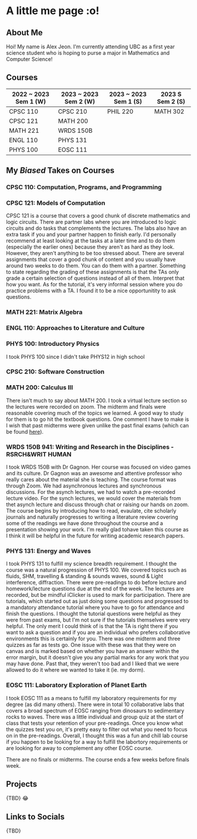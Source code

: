 # A little me page :o!

## About Me
Hoi! My name is Alex Jeon. I'm currently attending UBC as a first year science student who is hoping to purse a major in Mathematics and Computer Science! 



## Courses

| 2022 ~ 2023 Sem 1 (W) | 2023 ~ 2023 Sem 2 (W) | 2023 ~ 2023 Sem 1 (S) | 2023 S Sem 2 (S)|
| ----------- | ----------- | ----------- | ----------- |
| CPSC 110 | CPSC 210 | PHIL 220 | MATH 302 |
| CPSC 121 | MATH 200 | | |
| MATH 221 | WRDS 150B | | |
| ENGL 110 | PHYS 131 | | |
| PHYS 100 | EOSC 111 | | |

## My *Biased* Takes on Courses 
### CPSC 110: Computation, Programs, and Programming

### CPSC 121: Models of Computation
CPSC 121 is a course that covers a good chunk of discrete mathematics and logic circuits. There are partner labs where you are introduced to logic circuits and do tasks that complements the lectures. The labs also have an extra task if you and your partner happen to finish early. I'd personally recommend at least looking at the tasks at a later time and to do them (especially the earlier ones) because they aren't as hard as they look. However, they aren't anything to be too stressed about. There are several assignments that cover a good chunk of content and you usually have around two weeks to do them. You can do them with a partner. Something to state regarding the grading of these assignments is that the TAs only grade a certain selection of questions instead of all of them. Interpret that how you want. As for the tutorial, it's very informal session where you do practice problems with a TA. I found it to be a nice opportunitity to ask questions.

### MATH 221: Matrix Algebra

### ENGL 110: Approaches to Literature and Culture

### PHYS 100: Introductory Physics
I took PHYS 100 since I didn't take PHYS12 in high school

### CPSC 210: Software Construction

### MATH 200: Calculus III
There isn't much to say about MATH 200. I took a virtual lecture section so the lectures were recorded on zoom. The midterm and finals were reasonable covering much of the topics we learned. A good way to study for them is to go hit the textbook questions. One comment I have to make is I wish that past midterms were given unlike the past final exams (which can be found [here](https://secure.math.ubc.ca/Ugrad/pastExams/)).

### WRDS 150B 941: Writing and Research in the Disciplines - RSRCH&WRIT HUMAN
I took WRDS 150B with Dr Gagnon. Her course was focused on video games and its culture. Dr Gagnon was an awesome and attentive professor who really cares about the material she is teaching. The course format was through Zoom. We had asynchronous lectures and synchronous discussions. For the asynch lectures, we had to watch a pre-recorded lecture video. For the synch lectures, we would cover the materials from thet asynch lecture and discuss through chat or raising our hands on zoom. The course begins by introducing how to read, evaulate, cite scholarly journals and naturally progresses to writing a literature review covering some of the readings we have done throughout the course and a presentation showing your work. I'm really glad tohave taken this course as I think it will be helpful in the future for writing academic research papers.

### PHYS 131: Energy and Waves
I took PHYS 131 to fulfill my science breadth requirement. I thought the course was a natural progression of PHYS 100. We covered topics such as fluids, SHM, travelling & standing & sounds waves, sound & Light interference, diffraction. 
There were pre-readings to do before lecture and homework/lecture questions due at the end of the week. The lectures are recorded, but be mindful iClicker is used to mark for participation. There are tutorials, which started out as just doing some questions and progressed to a mandatory attendance tutorial where you have to go for attendance and finish the questions. I thought the tutorial questions were helpful as they were from past exams, but I'm not sure if the tutorials themselves were very helpful. The only merit I could think of is that the TA is right there if you want to ask a question and if you are an individual who prefers collaborative environments this is certainly for you.
There was one midterm and three quizzes as far as tests go. One issue with these was that they were on canvas and is marked based on whether you have an answer within the error margin, but it doesn't give you any partial marks for any work that you may have done. Past that, they weren't too bad and I liked that we were allowed to do it where we wanted to take it (ie. my dorm).

### EOSC 111: Laboratory Exploration of Planet Earth 
I took EOSC 111 as a means to fulfill my laboratory requirements for my degree (as did many others). There were in total 10 collaborative labs that covers a broad spectrum of EOSC ranging from dinosaurs to sedimentary rocks to waves. There was a little individual and group quiz at the start of class that tests your retention of your pre-readings. Once you know what the quizzes test you on, it's pretty easy to filter out what you need to focus on in the pre-readings. Overall, I thought this was a fun and chill lab course if you happen to be looking for a way to fulfill the labortory requirements or are looking for away to complement any other EOSC course.

There are no finals or midterms. The course ends a few weeks before finals week.

## Projects
{TBD}
:joy:

## Links to Socials
{TBD}
